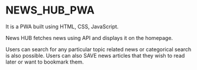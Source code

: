 # NEWS_HUB_PWA

It is a PWA built using HTML, CSS, JavaScript. 

News HUB fetches news using API and displays it on the homepage. 

Users can search for any particular topic related news or categorical search is also possible. 
Users can also SAVE news articles that they wish to read later or want to bookmark them. 
